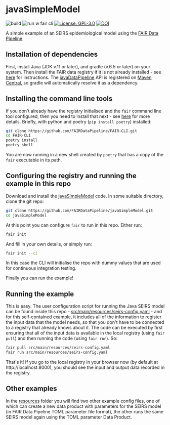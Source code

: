 # javaSimpleModel
![build](https://github.com/FAIRDataPipeline/simpleJavaModel/actions/workflows/gradle-build.yml/badge.svg)
![run w fair cli](https://github.com/FAIRDataPipeline/simpleJavaModel/actions/workflows/runWithFairCli.yml/badge.svg)
[![License: GPL-3.0](https://img.shields.io/badge/licence-GPL--3-yellow)](https://opensource.org/licenses/GPL-3.0)
[![DOI](https://zenodo.org/badge/DOI/10.5281/zenodo.5562079.svg)](https://doi.org/10.5281/zenodo.5562079)

A simple example of an SEIRS epidemiological model using the [FAIR Data Pipeline](http://fairdatapipeline.org).

## Installation of dependencies

First, install Java (JDK v.11 or later), and gradle (v.6.5 or later) on your system. Then install the FAIR data registry if it is not already installed - see [here](https://www.fairdatapipeline.org/docs/data_registry/installation/) for instructions. The [javaDataPipeline](https://github.com/FAIRDataPipeline/javaDataPipeline) API is registered on [Maven Central](https://repo1.maven.org/maven2/org/fairdatapipeline/api/), so gradle will automatically resolve it as a dependency.

## Installing the command line tools

If you don't already have the registry initialised and the `fair` command line tool configured, then you need to install that next - see [here](https://github.com/FAIRDataPipeline/FAIR-CLI#installation) for more details. Briefly, with python and poetry (`pip install poetry`) installed:


```sh
git clone https://github.com/FAIRDataPipeline/FAIR-CLI.git
cd FAIR-CLI
poetry install
poetry shell
```

You are now running in a new shell created by `poetry` that has a copy of the `fair` executable in its path.

## Configuring the registry and running the example in this repo

Download and install the [javaSimpleModel](https://github.com/FAIRDataPipeline/javaSimpleModel) code. In some suitable directory, clone the git repo:

```sh
git clone https://github.com/FAIRDataPipeline/javaSimpleModel.git
cd javaSimpleModel
```

At this point you can configure `fair` to run in this repo. Either run:

```sh
fair init
```

And fill in your own details, or simply run:

```sh
fair init --ci
```

In this case the CLI will initialise the repo with dummy values that are used for continuous integration testing.

Finally you can run the example!

## Running the example

This is easy. The user configuration script for running the Java SEIRS model can be found inside this repo - [src/main/resources/seirs-config.yaml](https://github.com/FAIRDataPipeline/javaSimpleModel/blob/master/src/main/resources/seirs-config.yaml) - and for this self-contained example, it includes all of the information to register the input data that the model needs, so that you don't have to be connected to a registry that already knows about it. The code can be executed by first ensuring that all of the input data is available in the local registry (using `fair pull`) and then running the code (using `fair run`). So:

```sh
fair pull src/main/resources/seirs-config.yaml
fair run src/main/resources/seirs-config.yaml
```

That's it! If you go to the local registry in your browser now (by default at http://localhost:8000), you should see the input and output data recorded in the registry.

## Other examples

In the [resources](https://github.com/FAIRDataPipeline/javaSimpleModel/blob/master/src/main/resources/) folder you will find two other example config files, one of which can create a new data product with parameters for the SEIRS model (in FAIR Data Pipeline TOML parameter file format), the other runs the same SEIRS model again using the TOML parameter Data Product.
